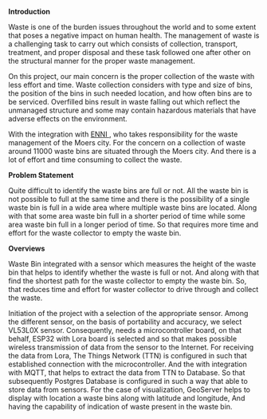  ****Introduction****
 
Waste is one of the burden issues throughout the world and to some extent that poses a negative impact on human health. The management of waste is a challenging task to carry out which consists of collection, transport, treatment, and proper disposal and these task followed one after other  on the structural manner for the proper waste management.

On this project, our main concern is the proper collection of the waste with less effort and time. Waste collection considers with type and size of bins, the position of the bins in such needed location, and how often bins are to be serviced. Overfilled bins result in waste falling out which reflect the unmanaged structure and some may contain hazardous materials that have adverse effects on the environment.

With the integration with [ ENNI ](https://www.enni.de/), who takes responsibility for the waste management of the Moers city. For the concern on a collection of waste around 11000 waste bins are situated through the Moers city. And there is a lot of effort and time consuming to collect the waste.


****Problem Statement****

Quite difficult to identify the waste bins are full or not. All the waste bin is not possible to full at the same time and there is the possibility of a single waste bin is full in a wide area where multiple waste bins are located. Along with that some area waste bin full in a shorter period of time while some area waste bin full in a longer period of time. So that requires more time and effort for the waste collector to empty the waste bin.

****Overviews****

Waste Bin integrated with a sensor which measures the height of the waste bin that helps to identify whether the waste is full or not. And along with that find the shortest path for the waste collector to empty the waste bin. So, that reduces time and effort for waster collector to drive through and collect the waste.

Initiation of the project with a selection of the appropriate sensor. Among the different sensor, on the basis of portability and accuracy, we select VL53L0X sensor. Consequently, needs a microcontroller board, on that behalf, ESP32 with Lora board is selected and so that makes possible wireless transmission of data from the sensor to the Internet. For receiving the data from Lora, The Things Network (TTN) is configured in such that established connection with the microcontroller. And the with integration with MQTT, that helps to extract the data from TTN to Database. So that subsequently Postgres Database is configured in such a way that able to store data from sensors. For the case of visualization, GeoServer helps to display with location a waste bins along with latitude and longitude, And having the capability of indication of waste present in the waste bin.
